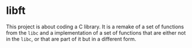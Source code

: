 # libft

This project is about coding a C library. It is a remake of a set of functions from the `libc` and a implementation of a set of functions that are either not in the `libc`, or that are part of it but in a different form.
